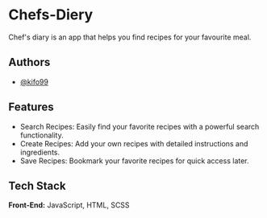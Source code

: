 
# Chefs-Diery

Chef's diary is an app that helps you find recipes for your favourite meal.


## Authors

- [@kifo99](https://github.com/kifo99)


## Features

- Search Recipes: Easily find your favorite recipes with a powerful search functionality.
- Create Recipes: Add your own recipes with detailed instructions and ingredients.
- Save Recipes: Bookmark your favorite recipes for quick access later.


## Tech Stack

**Front-End:** JavaScript, HTML, SCSS

